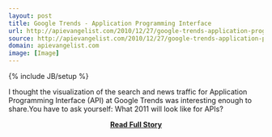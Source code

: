 ```yaml
---
layout: post
title: Google Trends - Application Programming Interface
url: http://apievangelist.com/2010/12/27/google-trends-application-programming-interface/
source: http://apievangelist.com/2010/12/27/google-trends-application-programming-interface/
domain: apievangelist.com
image: [Image]
---
```

{% include JB/setup %}<p>I thought the visualization of the search and news traffic for Application Programming Interface (API) at Google Trends was interesting enough to share.You have to ask yourself:  What 2011 will look like for APIs?</p>
<center><p><a href="http://apievangelist.com/2010/12/27/google-trends-application-programming-interface/" style='padding:25px; font-sze:18px; font-weight: bold;'>Read Full Story</a></p></center>
